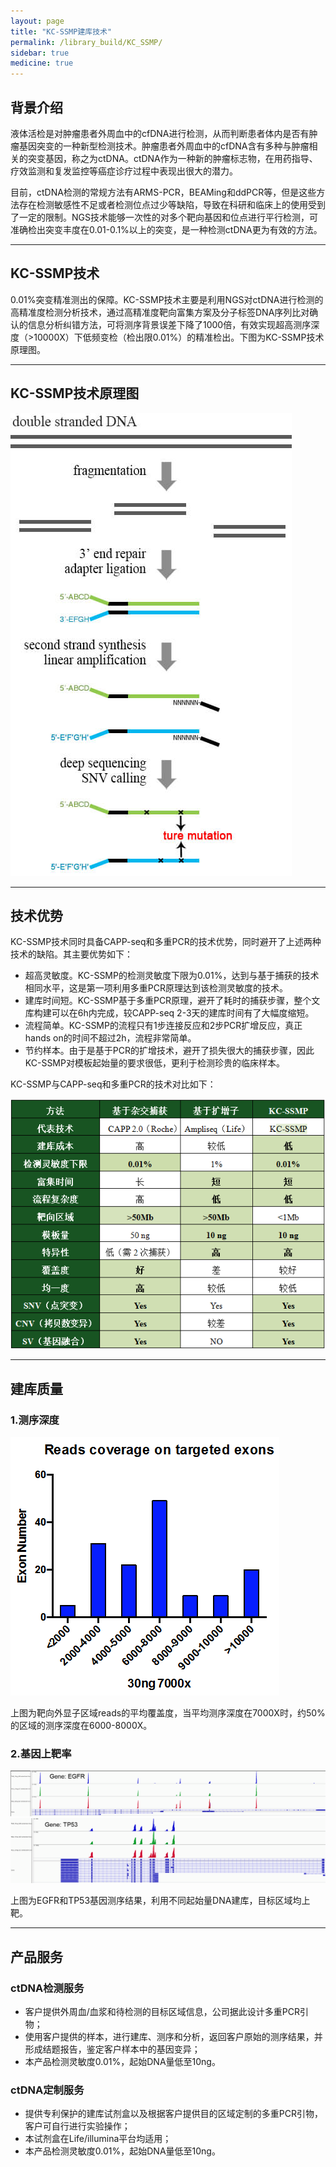 ```yaml
---
layout: page
title: "KC-SSMP建库技术"
permalink: /library_build/KC_SSMP/
sidebar: true
medicine: true
---
```


## 背景介绍

液体活检是对肿瘤患者外周血中的cfDNA进行检测，从而判断患者体内是否有肿瘤基因突变的一种新型检测技术。肿瘤患者外周血中的cfDNA含有多种与肿瘤相关的突变基因，称之为ctDNA。ctDNA作为一种新的肿瘤标志物，在用药指导、疗效监测和复发监控等癌症诊疗过程中表现出很大的潜力。

目前，ctDNA检测的常规方法有ARMS-PCR，BEAMing和ddPCR等，但是这些方法存在检测敏感性不足或者检测位点过少等缺陷，导致在科研和临床上的使用受到了一定的限制。NGS技术能够一次性的对多个靶向基因和位点进行平行检测，可准确检出突变丰度在0.01-0.1%以上的突变，是一种检测ctDNA更为有效的方法。

---

## KC-SSMP技术

0.01%突变精准测出的保障。KC-SSMP技术主要是利用NGS对ctDNA进行检测的高精准度检测分析技术，通过高精准度靶向富集方案及分子标签DNA序列比对确认的信息分析纠错方法，可将测序背景误差下降了1000倍，有效实现超高测序深度（>10000X）下低频变检（检出限0.01%）的精准检出。下图为KC-SSMP技术原理图。

---

## KC-SSMP技术原理图
<img class="fig30" src="/image/library_build/SSMP/KC-SSMP建库原理.jpg">

---

## 技术优势

KC-SSMP技术同时具备CAPP-seq和多重PCR的技术优势，同时避开了上述两种技术的缺陷。其主要优势如下：

* 超高灵敏度。KC-SSMP的检测灵敏度下限为0.01%，达到与基于捕获的技术相同水平，这是第一项利用多重PCR原理达到该检测灵敏度的技术。
* 建库时间短。KC-SSMP基于多重PCR原理，避开了耗时的捕获步骤，整个文库构建可以在6h内完成，较CAPP-seq 2-3天的建库时间有了大幅度缩短。
* 流程简单。KC-SSMP的流程只有1步连接反应和2步PCR扩增反应，真正hands on的时间不超过2h，流程非常简单。
* 节约样本。由于是基于PCR的扩增技术，避开了损失很大的捕获步骤，因此KC-SSMP对模板起始量的要求很低，更利于检测珍贵的临床样本。

KC-SSMP与CAPP-seq和多重PCR的技术对比如下：

<img src="/image/library_build/SSMP/KC-SSMP-2.png">

---

## 建库质量

### 1.测序深度
<img  class="fig40" src="/image/library_build/SSMP/KC-SSMP-3.png">


上图为靶向外显子区域reads的平均覆盖度，当平均测序深度在7000X时，约50%的区域的测序深度在6000-8000X。

### 2.基因上靶率

<img  class="fig70" src="/image/library_build/SSMP/KC-SSMP-4.png">

<img  class="fig70" src="/image/library_build/SSMP/KC-SSMP-5.png">

上图为EGFR和TP53基因测序结果，利用不同起始量DNA建库，目标区域均上靶。

---

## 产品服务

### ctDNA检测服务

* 客户提供外周血/血浆和待检测的目标区域信息，公司据此设计多重PCR引物；
* 使用客户提供的样本，进行建库、测序和分析，返回客户原始的测序结果，并形成结题报告，鉴定客户样本中的基因变异；
* 本产品检测灵敏度0.01%，起始DNA量低至10ng。

### ctDNA定制服务

* 提供专利保护的建库试剂盒以及根据客户提供目的区域定制的多重PCR引物，客户可自行进行实验操作；
* 本试剂盒在Life/illumina平台均适用；
* 本产品检测灵敏度0.01%，起始DNA量低至10ng。

